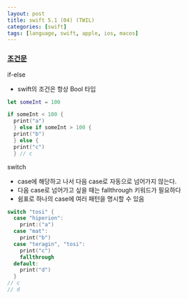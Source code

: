 ```yaml
---
layout: post
title: swift 5.1 (04) (TWIL)
categories: [swift]
tags: [language, swift, apple, ios, macos]
---
```


### [조건문](https://yagom.github.io/swift_basic/contents/05_conditional/)

if-else
- swift의 조건은 항상 Bool 타입

```swift
let someInt = 100

if someInt < 100 {
  print("a")
  } else if someInt > 100 {
  print("b")
  } else {
  print("c")
  } // c
```


switch
- case에 해당하고 나서 다음 case로 자동으로 넘어가지 않는다.
- 다음 case로 넘어가고 싶을 때는 fallthrough 키워드가 필요하다
- 쉼표로 하나의 case에 여러 패턴을 명시할 수 있음

```swift
switch "tosi" {
  case "hiperion":
    print:("a")
  case "mat":
    print("b")
  case "teragin", "tosi": 
    print("c")
    fallthrough
  default: 
    print("d")
  }
// c
// d  
```